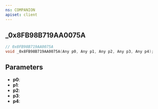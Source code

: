 ```yaml
---
ns: COMPANION
apiset: client
---
```

## _0x8FB98B719AA0075A

```c
// 0x8FB98B719AA0075A
void _0x8FB98B719AA0075A(Any p0, Any p1, Any p2, Any p3, Any p4);
```


## Parameters
* **p0**:
* **p1**:
* **p2**:
* **p3**:
* **p4**: